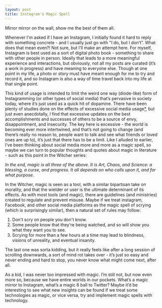 ```yaml
---
layout: post
title: Instagram's Magic Spell
---
```


Mirror mirror on the wall, show me the best of them all. 

Whenever I'm asked if I have an Instagram, I initially found it hard to reply with something concrete - and I usually just go with "I do, but I don’t”. What does that mean even?! Not sure, but I’ll make an attempt here. For myself, Instagram is best used as a sort of digital photo book - something to share with other people in person. Ideally that leads to a more meaningful experience and interactions, but obviously, not all my posts are curated (it’s a work in progress) and have meaning to everyone else. Though at one point in my life, a photo or story must have meant enough for me to try and record it, and so Instagram is also a way of time travel back into my life at that single point. 

This kind of usage is intended to limit the weird one way (diode-like) form of Instagramming (or other types of social media) that’s pervasive in society today, where it’s just used as a quick hit of dopamine. There have been plenty of studies done on the effects of excessive social media usage[\*](https://scholar.google.com/scholar?as_vis=0&q=excessive++%22social+media%22++use&hl=en&as_sdt=0,33), but just even anecdotally, I find that excessive updates on the best accomplishments and successes of others to be a source of envy, disappointment, and insecurity. The key here is excessive - the world is becoming ever more intertwined, and that’s not going to change (and there’s really no reason to, people want to talk and see what friends or loved ones are up to), it’s just that there has to be a limit.
Like I alluded to earlier, I’ve been thinking about social media more and more as a magic spell, so maybe we can turn to popular thoughts and quotes about magic in literature - such as this point in the Witcher series:


*In the end, magic is all three of the above. It is Art, Chaos, and Science: a blessing, a curse, and progress. It all depends on who calls upon it, and for what purpose.*

In the Witcher, magic is seen as a tool, with a similar bipartisan take on morality, and that the wielder or user is the ultimate determinant of its effects. As with most tools (and magic), there are guidelines (and ministries) created to regulate and prevent misuse. Maybe if we treat instagram, Facebook, and other social media platforms as the magic spell of scrying (which is surprisingly similar), then a natural set of rules may follow: 

1. Don't scry on people you don't know.
2. Some people know that they're being watched, and so will show you what they want you to see.
3. Scrying for more than a few hours at a time may lead to blindness, visions of unreality, and eventual insanity.
 

The last one was sorta kidding, but it really feels like after a long session of scrolling downwards, a sort of mind rot takes over - it’s just so easy and never ending and hard to stop, you never know what might come next, after all. 

As a kid, I was never too impressed with magic. I’m still not, but now even more so, because we have entire worlds in our pockets. What’s a magic mirror to Instagram, what’s a magic 8 ball to Twitter? Maybe it’d be interesting to see what new insights can be found if we treat some technologies as magic, or vice versa, try and implement magic spells with technology. 

